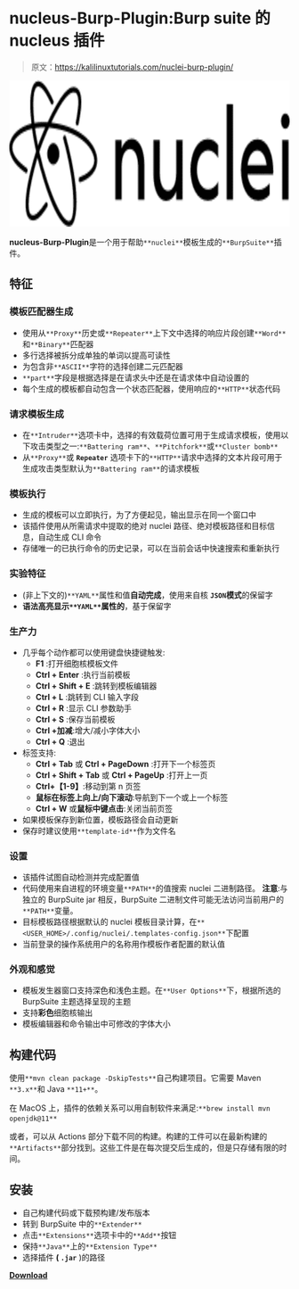 # nucleus-Burp-Plugin:Burp suite 的 nucleus 插件

> 原文：<https://kalilinuxtutorials.com/nuclei-burp-plugin/>

[![](img/28df0ec4bfd7bf713fb7e0dff732bfda.png)](https://blogger.googleusercontent.com/img/b/R29vZ2xl/AVvXsEg9cGfJKQxT6bPImze3z_Aw8YFzC9Hd7tAM9lktgVfDKmlVEdJOPnaLk4O2AYCA5g765cVRZB2Oo0_q9aHvdY6Pq7TBfl-GzrD5uKtgUBircG5EDvD3pkmdL-1dDRNfzAbY-2Dhd9PMLf85nt2XkeD2IA30e69aYG73RPlnxT7bj90rwBWNYTK3Av6B/s728/download%20(1).png)

**nucleus-Burp-Plugin**是一个用于帮助`**nuclei**`模板生成的`**BurpSuite**`插件。

## 特征

### 模板匹配器生成

*   使用从`**Proxy**`历史或`**Repeater**`上下文中选择的响应片段创建`**Word**`和`**Binary**`匹配器
*   多行选择被拆分成单独的单词以提高可读性
*   为包含非`**ASCII**`字符的选择创建二元匹配器
*   `**part**`字段是根据选择是在请求头中还是在请求体中自动设置的
*   每个生成的模板都自动包含一个状态匹配器，使用响应的`**HTTP**`状态代码

### 请求模板生成

*   在`**Intruder**`选项卡中，选择的有效载荷位置可用于生成请求模板，使用以下攻击类型之一:`**Battering ram**`、`**Pitchfork**`或`**Cluster bomb**`
*   从`**Proxy**`或 **`Repeater`** 选项卡下的`**HTTP**`请求中选择的文本片段可用于生成攻击类型默认为`**Battering ram**`的请求模板

### 模板执行

*   生成的模板可以立即执行，为了方便起见，输出显示在同一个窗口中
*   该插件使用从所需请求中提取的绝对 nuclei 路径、绝对模板路径和目标信息，自动生成 CLI 命令
*   存储唯一的已执行命令的历史记录，可以在当前会话中快速搜索和重新执行

### 实验特征

*   (非上下文的)`**YAML**`属性和值**自动完成**，使用来自核 **`JSON`模式**的保留字
*   **语法高亮显示`**YAML**`属性的**，基于保留字

### 生产力

*   几乎每个动作都可以使用键盘快捷键触发:
    *   **F1** :打开细胞核模板文件
    *   **Ctrl + Enter** :执行当前模板
    *   **Ctrl + Shift + E** :跳转到模板编辑器
    *   **Ctrl + L** :跳转到 CLI 输入字段
    *   **Ctrl + R** :显示 CLI 参数助手
    *   **Ctrl + S** :保存当前模板
    *   **Ctrl +加减**:增大/减小字体大小
    *   **Ctrl + Q** :退出
*   标签支持:
    *   **Ctrl + Tab** 或 **Ctrl + PageDown** :打开下一个标签页
    *   **Ctrl + Shift + Tab** 或 **Ctrl + PageUp** :打开上一页
    *   **Ctrl+【1-9】**:移动到第 n 页签
    *   **鼠标在标签上向上/向下滚动**:导航到下一个或上一个标签
    *   **Ctrl + W** 或**鼠标中键点击**:关闭当前页签
*   如果模板保存到新位置，模板路径会自动更新
*   保存时建议使用`**template-id**`作为文件名

### 设置

*   该插件试图自动检测并完成配置值
*   代码使用来自进程的环境变量`**PATH**`的值搜索 nuclei 二进制路径。
    **注意**:与独立的 BurpSuite jar 相反，BurpSuite 二进制文件可能无法访问当前用户的`**PATH**`变量。
*   目标模板路径根据默认的 nuclei 模板目录计算，在`**<USER_HOME>/.config/nuclei/.templates-config.json**`下配置
*   当前登录的操作系统用户的名称用作模板作者配置的默认值

### 外观和感觉

*   模板发生器窗口支持深色和浅色主题。在`**User Options**`下，根据所选的 BurpSuite 主题选择呈现的主题
*   支持**彩色**细胞核输出
*   模板编辑器和命令输出中可修改的字体大小

## 构建代码

使用`**mvn clean package -DskipTests**`自己构建项目。它需要 Maven `**3.x**`和 Java `**11+**`。

在 MacOS 上，插件的依赖关系可以用自制软件来满足:`**brew install mvn openjdk@11**`

或者，可以从 Actions 部分下载不同的构建。构建的工件可以在最新构建的`**Artifacts**`部分找到。这些工件是在每次提交后生成的，但是只存储有限的时间。

## 安装

*   自己构建代码或下载预构建/发布版本
*   转到 BurpSuite 中的`**Extender**`
*   点击`**Extensions**`选项卡中的`**Add**`按钮
*   保持`**Java**`上的`**Extension Type**`
*   选择插件 **( `.jar`** )的路径

[**Download**](https://github.com/projectdiscovery/nuclei-burp-plugin)